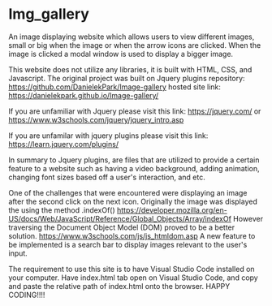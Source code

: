 # Img_gallery

An image displaying website which allows users to view different images, small or big when the image or when the arrow icons are clicked. When the image is clicked a modal window is used to display a bigger image.

This website does not utilize any libraries, it is built with HTML, CSS, and Javascript.
The original project was built on Jquery plugins
repository: https://github.com/DanielekPark/Image-gallery
hosted site link: https://danielekpark.github.io/Image-gallery/

If you are unfamiliar with Jquery please visit this link:
https://jquery.com/
or
https://www.w3schools.com/jquery/jquery_intro.asp

If you are unfamilar with jquery plugins please visit this link:
https://learn.jquery.com/plugins/

In summary to Jquery plugins, are files that are utilized to provide a certain feature to a website such as having a video background, adding animation, changing font sizes based off a user's interaction, and etc.

One of the challenges that were encountered were displaying an image after the second click on the next icon. Originally the image was displayed the using the method .indexOf()
https://developer.mozilla.org/en-US/docs/Web/JavaScript/Reference/Global_Objects/Array/indexOf
However traversing the Document Object Model (DOM) proved to be a better solution.
https://www.w3schools.com/js/js_htmldom.asp
A new feature to be implemented is a search bar to display images relevant to the user's input.

The requirement to use this site is to have Visual Studio Code installed on your computer. Have index.html tab open on Visual Studio Code, and copy and paste the relative path of index.html onto the browser. HAPPY CODING!!!!
